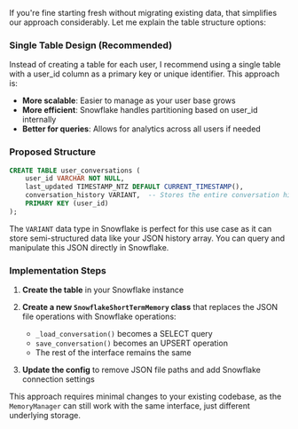 
If you're fine starting fresh without migrating existing data, that simplifies our approach considerably. Let me explain the table structure options:

### Single Table Design (Recommended)
Instead of creating a table for each user, I recommend using a single table with a user_id column as a primary key or unique identifier. This approach is:

- **More scalable**: Easier to manage as your user base grows
- **More efficient**: Snowflake handles partitioning based on user_id internally
- **Better for queries**: Allows for analytics across all users if needed

### Proposed Structure

```sql
CREATE TABLE user_conversations (
    user_id VARCHAR NOT NULL,
    last_updated TIMESTAMP_NTZ DEFAULT CURRENT_TIMESTAMP(),
    conversation_history VARIANT,  -- Stores the entire conversation history as JSON array
    PRIMARY KEY (user_id)
);
```

The `VARIANT` data type in Snowflake is perfect for this use case as it can store semi-structured data like your JSON history array. You can query and manipulate this JSON directly in Snowflake.

### Implementation Steps

1. **Create the table** in your Snowflake instance
2. **Create a new `SnowflakeShortTermMemory` class** that replaces the JSON file operations with Snowflake operations:
   - `_load_conversation()` becomes a SELECT query 
   - `save_conversation()` becomes an UPSERT operation
   - The rest of the interface remains the same

3. **Update the config** to remove JSON file paths and add Snowflake connection settings

This approach requires minimal changes to your existing codebase, as the `MemoryManager` can still work with the same interface, just different underlying storage.
